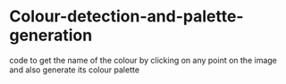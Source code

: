 # Colour-detection-and-palette-generation
code to get the name of the colour by clicking on any point on the image and also generate its colour palette 
